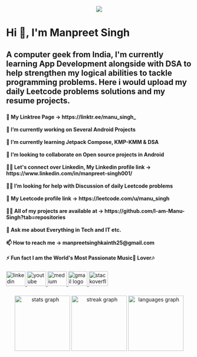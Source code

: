 <div align="center">
  <img src="https://profile-counter.glitch.me/I-am-Manu-Singh/count.svg?"  />
</div>

###

<h1 align="left">Hi 👋, I'm Manpreet Singh</h1>

###

<h2 align="left">A computer geek from India, I'm currently learning App Development alongside with DSA to help strengthen my logical abilities to tackle programming problems. Here i would upload my daily Leetcode problems solutions and my resume projects.</h2>

###

<h4 align="left">🔗 My Linktree Page -> https://linktr.ee/manu_singh_<br><br>🔭 I’m currently working on Several Android Projects<br><br>🌱 I’m currently learning Jetpack Compose, KMP-KMM & DSA<br><br>👯 I’m looking to collaborate on Open source projects in Android<br><br>👨‍💻 Let's connect over Linkedin, My Linkedin profile link -> https://www.linkedin.com/in/manpreet-singh001/<br><br>🫱🏻 I’m looking for help with Discussion of daily Leetcode problems<br><br>🤝 My Leetcode profile link -> https://leetcode.com/u/manu_singh<br><br>👨‍💻 All of my projects are available at -> https://github.com/I-am-Manu-Singh?tab=repositories<br><br>💬 Ask me about Everything in Tech and IT etc.<br><br>📫 How to reach me -> manpreetsinghkainth25@gmail.com<br><br>⚡ Fun fact I am the World's Most Passionate Music🎵 Lover🎶</h4>

###

<div align="left">
  <a href="https://www.linkedin.com/in/manpreet-singh001/" target="_blank">
    <img src="https://raw.githubusercontent.com/maurodesouza/profile-readme-generator/master/src/assets/icons/social/linkedin/default.svg" width="52" height="40" alt="linkedin logo"  />
  </a>
  <a href="https://www.youtube.com/@manu-singh" target="_blank">
    <img src="https://raw.githubusercontent.com/maurodesouza/profile-readme-generator/master/src/assets/icons/social/youtube/default.svg" width="52" height="40" alt="youtube logo"  />
  </a>
  <a href="https://medium.com/@manu-singh" target="_blank">
    <img src="https://raw.githubusercontent.com/maurodesouza/profile-readme-generator/master/src/assets/icons/social/medium/default.svg" width="52" height="40" alt="medium logo"  />
  </a>
  <a href="mailto:example@gmail.com?subject=Hello&body=I%20wanted%20to%20reach%20out!" target="_blank">
    <img src="https://raw.githubusercontent.com/maurodesouza/profile-readme-generator/master/src/assets/icons/social/gmail/default.svg" width="52" height="40" alt="gmail logo"  />
  </a>
  <a href="https://stackoverflow.com/users/13145684/manu-singh" target="_blank">
    <img src="https://raw.githubusercontent.com/maurodesouza/profile-readme-generator/master/src/assets/icons/social/stackoverflow/default.svg" width="52" height="40" alt="stackoverflow logo"  />
  </a>
</div>

###

<div align="center">
  <img src="https://github-readme-stats.vercel.app/api?username=I-am-Manu-Singh&hide_title=false&hide_rank=false&show_icons=true&include_all_commits=true&count_private=true&disable_animations=false&theme=dracula&locale=en&hide_border=false" height="150" alt="stats graph"  />
  <img src="https://streak-stats.demolab.com?user=I-am-Manu-Singh&locale=en&mode=daily&theme=dracula&hide_border=false&border_radius=5" height="150" alt="streak graph"  />
  <img src="https://github-readme-stats.vercel.app/api/top-langs?username=I-am-Manu-Singh&locale=en&hide_title=false&layout=compact&card_width=320&langs_count=5&theme=dracula&hide_border=false" height="150" alt="languages graph"  />
</div>

###

<div align="left">
</div>

###
